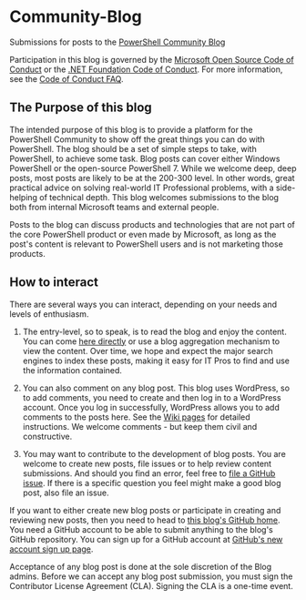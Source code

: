 # Community-Blog
Submissions for posts to the [PowerShell Community Blog](https://devblogs.microsoft.com/powershell-community)

Participation in this blog is governed by the
[Microsoft Open Source Code of Conduct](https://opensource.microsoft.com/codeofconduct/) or the
[.NET Foundation Code of Conduct](https://dotnetfoundation.org/code-of-conduct). For more
information, see the [Code of Conduct FAQ](https://opensource.microsoft.com/codeofconduct/faq/).

## The Purpose of this blog

The intended purpose of this blog is to provide a platform for the PowerShell Community to show off
the great things you can do with PowerShell. The blog should be a set of simple steps to take, with
PowerShell, to achieve some task. Blog posts can cover either Windows PowerShell or the open-source
PowerShell 7. While we welcome deep, deep posts, most posts are likely to be at the 200-300 level.
In other words, great practical advice on solving real-world IT Professional problems, with a
side-helping of technical depth. This blog welcomes submissions to the blog both from internal
Microsoft teams and external people.

Posts to the blog can discuss products and technologies that are not part of the core PowerShell
product or even made by Microsoft, as long as the post's content is relevant to PowerShell users and
is not marketing those products.

## How to interact

There are several ways you can interact, depending on your needs and levels of enthusiasm.

1. The entry-level, so to speak, is to read the blog and enjoy the content. You can come
   [here directly](https://devblogs.microsoft.com/powershell-community) or use a blog aggregation
   mechanism to view the content. Over time, we hope and expect the major search engines to index
   these posts, making it easy for IT Pros to find and use the information contained.

1. You can also comment on any blog post. This blog uses WordPress, so to add comments,
   you need to create and then log in to a WordPress account. Once you log in successfully,
   WordPress allows you to add comments to the posts here. See the
   [Wiki pages](https://github.com/PowerShell/Community-Blog/wiki) for detailed instructions. We
   welcome comments - but keep them civil and constructive.

1. You may want to contribute to the development of blog posts. You are welcome to create new posts,
   file issues or to help review content submissions. And should you find an error, feel free to
   [file a GitHub issue](https://github.com/PowerShell/Community-Blog/issues). If there is a
   specific question you feel might make a good blog post, also file an issue.

If you want to either create new blog posts or participate in creating and reviewing new posts,
then you need to head to [this blog's GitHub home](https://github.com/PowerShell/Community-Blog).
You need a GitHub account to be able to submit anything to the blog's GitHub repository. You can
sign up for a GitHub account at
[GitHub's new account sign up page](https://github.com/join?source=login).

Acceptance of any blog post is done at the sole discretion of the Blog admins. Before we can accept
any blog post submission, you must sign the Contributor License Agreement (CLA). Signing the CLA is a one-time
event.
